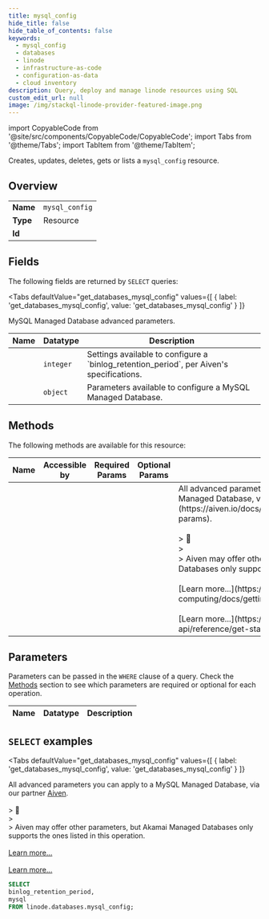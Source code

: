 ```yaml
--- 
title: mysql_config
hide_title: false
hide_table_of_contents: false
keywords:
  - mysql_config
  - databases
  - linode
  - infrastructure-as-code
  - configuration-as-data
  - cloud inventory
description: Query, deploy and manage linode resources using SQL
custom_edit_url: null
image: /img/stackql-linode-provider-featured-image.png
---
```


import CopyableCode from '@site/src/components/CopyableCode/CopyableCode';
import Tabs from '@theme/Tabs';
import TabItem from '@theme/TabItem';

Creates, updates, deletes, gets or lists a <code>mysql_config</code> resource.

## Overview
<table><tbody>
<tr><td><b>Name</b></td><td><code>mysql_config</code></td></tr>
<tr><td><b>Type</b></td><td>Resource</td></tr>
<tr><td><b>Id</b></td><td><CopyableCode code="linode.databases.mysql_config" /></td></tr>
</tbody></table>

## Fields

The following fields are returned by `SELECT` queries:

<Tabs
    defaultValue="get_databases_mysql_config"
    values={[
        { label: 'get_databases_mysql_config', value: 'get_databases_mysql_config' }
    ]}
>
<TabItem value="get_databases_mysql_config">

MySQL Managed Database advanced parameters.

<table>
<thead>
    <tr>
    <th>Name</th>
    <th>Datatype</th>
    <th>Description</th>
    </tr>
</thead>
<tbody>
<tr>
    <td><CopyableCode code="binlog_retention_period" /></td>
    <td><code>integer</code></td>
    <td>Settings available to configure a `binlog_retention_period`, per Aiven's specifications.</td>
</tr>
<tr>
    <td><CopyableCode code="mysql" /></td>
    <td><code>object</code></td>
    <td>Parameters available to configure a MySQL Managed Database.</td>
</tr>
</tbody>
</table>
</TabItem>
</Tabs>

## Methods

The following methods are available for this resource:

<table>
<thead>
    <tr>
    <th>Name</th>
    <th>Accessible by</th>
    <th>Required Params</th>
    <th>Optional Params</th>
    <th>Description</th>
    </tr>
</thead>
<tbody>
<tr>
    <td><a href="#get_databases_mysql_config"><CopyableCode code="get_databases_mysql_config" /></a></td>
    <td><CopyableCode code="select" /></td>
    <td></td>
    <td></td>
    <td>All advanced parameters you can apply to a MySQL Managed Database, via our partner [Aiven](https://aiven.io/docs/products/mysql/reference/advanced-params).<br /><br />&gt; 📘<br />&gt;<br />&gt; Aiven may offer other parameters, but Akamai Managed Databases only supports the ones listed in this operation.<br /><br />[Learn more...](https://techdocs.akamai.com/cloud-computing/docs/getting-started-with-the-linode-cli)<br /><br />[Learn more...](https://techdocs.akamai.com/linode-api/reference/get-started#oauth)</td>
</tr>
</tbody>
</table>

## Parameters

Parameters can be passed in the `WHERE` clause of a query. Check the [Methods](#methods) section to see which parameters are required or optional for each operation.

<table>
<thead>
    <tr>
    <th>Name</th>
    <th>Datatype</th>
    <th>Description</th>
    </tr>
</thead>
<tbody>
</tbody>
</table>

## `SELECT` examples

<Tabs
    defaultValue="get_databases_mysql_config"
    values={[
        { label: 'get_databases_mysql_config', value: 'get_databases_mysql_config' }
    ]}
>
<TabItem value="get_databases_mysql_config">

All advanced parameters you can apply to a MySQL Managed Database, via our partner [Aiven](https://aiven.io/docs/products/mysql/reference/advanced-params).<br /><br />&gt; 📘<br />&gt;<br />&gt; Aiven may offer other parameters, but Akamai Managed Databases only supports the ones listed in this operation.<br /><br />[Learn more...](https://techdocs.akamai.com/cloud-computing/docs/getting-started-with-the-linode-cli)<br /><br />[Learn more...](https://techdocs.akamai.com/linode-api/reference/get-started#oauth)

```sql
SELECT
binlog_retention_period,
mysql
FROM linode.databases.mysql_config;
```
</TabItem>
</Tabs>
